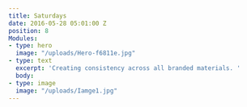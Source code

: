 ```yaml
---
title: Saturdays
date: 2016-05-28 05:01:00 Z
position: 8
Modules:
- type: hero
  image: "/uploads/Hero-f6811e.jpg"
- type: text
  excerpt: 'Creating consistency across all branded materials. '
  body: 
- type: image
  image: "/uploads/Iamge1.jpg"
---
```


